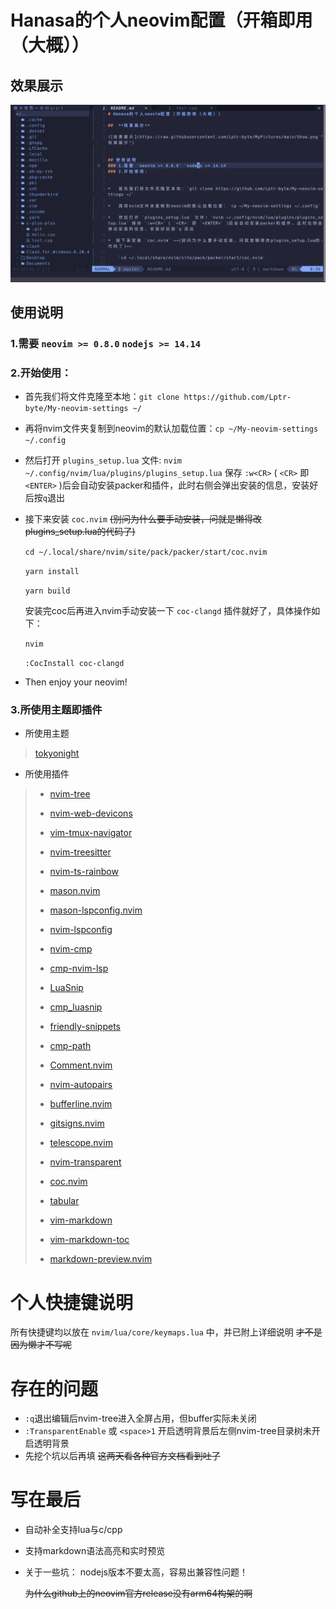 # Hanasa的个人neovim配置（开箱即用（大概））

##  **效果展示**
    
![效果展示](https://raw.githubusercontent.com/Lptr-byte/MyPictures/main/Show1.png "效果展示")


## 使用说明
### 1.需要 `neovim >= 0.8.0` `nodejs >= 14.14`
### 2.开始使用：


*   首先我们将文件克隆至本地：`git clone https://github.com/Lptr-byte/My-neovim-settings ~/`

*   再将nvim文件夹复制到neovim的默认加载位置：`cp ~/My-neovim-settings ~/.config`
   
*   然后打开 `plugins_setup.lua` 文件: `nvim ~/.config/nvim/lua/plugins/plugins_setup.lua` 保存 `:w<CR>` ( `<CR>` 即 `<ENTER>` )后会自动安装packer和插件，此时右侧会弹出安装的信息，安装好后按`q`退出

*  接下来安装 `coc.nvim` ~~(别问为什么要手动安装，问就是懒得改plugins_setup.lua的代码了)~~

    `cd ~/.local/share/nvim/site/pack/packer/start/coc.nvim`

    `yarn install`

    `yarn build`

    安装完coc后再进入nvim手动安装一下 `coc-clangd` 插件就好了，具体操作如下：

    `nvim`

    `:CocInstall coc-clangd`

* Then enjoy your neovim!
### 3.所使用主题即插件

 * 所使用主题
> [tokyonight](https://github.com/folke/tokyonight.nvim)

* 所使用插件
>* [nvim-tree](https://github.com/nvim-tree/nvim-tree.lua) 
>
>* [nvim-web-devicons](https://github.com/kyazdani42/nvim-web-devicons)
>
>* [vim-tmux-navigator](https://github.com/christoomey/vim-tmux-navigator)
>
>* [nvim-treesitter](https://github.com/nvim-treesitter/nvim-treesitter) 
>
>* [nvim-ts-rainbow](https://github.com/p00f/nvim-ts-rainbow)
>
>* [mason.nvim](https://github.com/williamboman/mason.nvim)
>
>* [mason-lspconfig.nvim](https://github.com/williamboman/mason-lspconfig.nvim)
>
>* [nvim-lspconfig](https://github.com/neovim/nvim-lspconfig)
>
>* [nvim-cmp](https://github.com/hrsh7th/nvim-cmp)
>
>* [cmp-nvim-lsp](https://github.com/hrsh7th/cmp-nvim-lsp)
>
>* [LuaSnip](https://github.com/L3MON4D3/LuaSnip)
>
> * [cmp_luasnip](https://github.com/saadparwaiz1/cmp_luasnip)
>
>* [friendly-snippets](https://github.com/rafamadriz/friendly-snippets)
>
>* [cmp-path](https://github.com/hrsh7th/cmp-path)
>
>* [Comment.nvim](https://github.com/numToStr/Comment.nvim)
>
>* [nvim-autopairs](https://github.com/windwp/nvim-autopairs)
>
>* [bufferline.nvim](https://github.com/akinsho/bufferline.nvim)
>
>* [gitsigns.nvim](https://github.com/lewis6991/gitsigns.nvim)
>
>* [telescope.nvim](https://github.com/nvim-telescope/telescope.nvim)
>
>* [nvim-transparent](https://github.com/xiyaowong/nvim-transparent)
>
>* [coc.nvim](https://github.com/neoclide/coc.nvim)
>
>* [tabular](https://github.com/godlygeek/tabular)
>
>* [vim-markdown](https://github.com/plasticboy/vim-markdown)
>
>* [vim-markdown-toc](https://github.com/mzlogin/vim-markdown-toc)
>
>* [markdown-preview.nvim](https://github.com/iamcco/markdown-preview.nvim)

# 个人快捷键说明
所有快捷键均以放在 `nvim/lua/core/keymaps.lua` 中，并已附上详细说明 ~~才不是因为懒才不写呢~~

# 存在的问题
* `:q`退出编辑后nvim-tree进入全屏占用，但buffer实际未关闭
* `:TransparentEnable` 或 `<space>1` 开启透明背景后左侧nvim-tree目录树未开启透明背景
* 先挖个坑以后再填 ~~这两天看各种官方文档看到吐了~~

# 写在最后
* 自动补全支持lua与c/cpp
* 支持markdown语法高亮和实时预览
* 关于一些坑： nodejs版本不要太高，容易出兼容性问题！

     ~~为什么github上的neovim官方release没有arm64构架的啊~~



